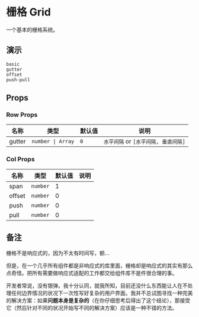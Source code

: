 # 栅格 Grid
<!--single-column-->
一个基本的栅格系统。

## 演示
```demo
basic
gutter
offset
push-pull
```

## Props
### Row Props
|名称|类型|默认值|说明|
|-|-|-|-|
|gutter|`number \| Array`| `0` | `水平间隔` or `[水平间隔, 垂直间隔]`|

### Col Props
|名称|类型|默认值|说明|
|-|-|-|-|
|span|`number`|1||
|offset|`number`|0||
|push|`number`|0||
|pull|`number`|0||

## 备注
栅格不是响应式的，因为不太有时间写，额...

但是，在一个几乎所有组件都是非响应式的库里面，栅格却是响应式的其实有那么点奇怪。把所有需要做响应式适配的工作都交给组件库不是件很合理的事。

开发者常说，没有银弹。我十分认同，就我所知，目前还没什么东西能让人在不处理任何边界情况的状况下一次性写好复杂的用户界面。我并不总试图寻找一种完美的解决方案：如果**问题本身是复杂的**（在你仔细思考后得出了这个结论），那接受它（然后针对不同的状况开始写不同的解决方案）应该是一种不错的方法。